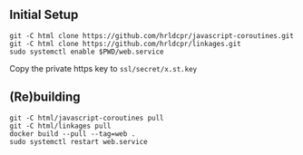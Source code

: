 
## Initial Setup

    git -C html clone https://github.com/hrldcpr/javascript-coroutines.git
    git -C html clone https://github.com/hrldcpr/linkages.git
    sudo systemctl enable $PWD/web.service

Copy the private https key to `ssl/secret/x.st.key`

## (Re)building

    git -C html/javascript-coroutines pull
    git -C html/linkages pull
    docker build --pull --tag=web .
    sudo systemctl restart web.service
